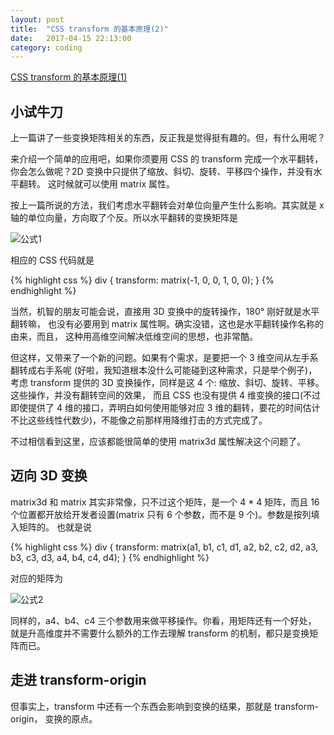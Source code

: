 ```yaml
---
layout: post
title:  "CSS transform 的基本原理(2)"
date:   2017-04-15 22:13:00
category: coding
---
```


[CSS transform 的基本原理(1)](http://crazydogs.github.io/coding/2017/04/15/CSS-transform-%E5%8E%9F%E7%90%86.html)

## 小试牛刀

上一篇讲了一些变换矩阵相关的东西，反正我是觉得挺有趣的。但，有什么用呢？

来介绍一个简单的应用吧，如果你须要用 CSS 的 transform 完成一个水平翻转，
你会怎么做呢？2D 变换中只提供了缩放、斜切、旋转、平移四个操作，并没有水平翻转。
这时候就可以使用 matrix 属性。

按上一篇所说的方法，我们考虑水平翻转会对单位向量产生什么影响。其实就是 x
轴的单位向量，方向取了个反。所以水平翻转的变换矩阵是

![公式1](http://crazydogs.github.io/images/css_transform_2_1.png)

相应的 CSS 代码就是

{% highlight css %}
div {
    transform: matrix(-1, 0, 0, 1, 0, 0);
}
{% endhighlight %}

当然，机智的朋友可能会说，直接用 3D 变换中的旋转操作，180° 刚好就是水平翻转嘛，
也没有必要用到 matrix 属性啊。确实没错，这也是水平翻转操作名称的由来，而且，
这种用高维空间解决低维空间的思想，也非常酷。

但这样，又带来了一个新的问题。如果有个需求，是要把一个 3 维空间从左手系翻转成右手系呢
(好啦，我知道根本没什么可能碰到这种需求，只是举个例子)，考虑 transform 提供的
3D 变换操作，同样是这 4 个: 缩放、斜切、旋转、平移。这些操作，并没有翻转空间的效果，
而且 CSS 也没有提供 4 维变换的接口(不过即使提供了 4 维的接口，弄明白如何使用能够对应
3 维的翻转，要花的时间估计不比这些线性代数少)，不能像之前那样用降维打击的方式完成了。

不过相信看到这里，应该都能很简单的使用 matrix3d 属性解决这个问题了。

## 迈向 3D 变换

matrix3d 和 matrix 其实非常像，只不过这个矩阵，是一个 4 * 4 矩阵，而且 16
个位置都开放给开发者设置(matrix 只有 6 个参数，而不是 9 个)。参数是按列填入矩阵的。
也就是说

{% highlight css %}
div {
    transform: matrix(a1, b1, c1, d1, a2, b2, c2, d2, a3, b3, c3, d3, a4, b4, c4, d4);
}
{% endhighlight %}

对应的矩阵为

![公式2](http://crazydogs.github.io/images/css_transform_2_2.png)

同样的，a4、b4、c4 三个参数用来做平移操作。你看，用矩阵还有一个好处，
就是升高维度并不需要什么额外的工作去理解 transform 的机制，都只是变换矩阵而已。

## 走进 transform-origin

但事实上，transform 中还有一个东西会影响到变换的结果，那就是 transform-origin，
变换的原点。

